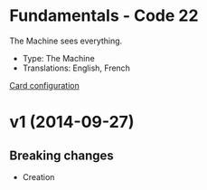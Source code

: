 # Fundamentals - Code 22

The Machine sees everything.

* Type: The Machine
* Translations: English, French

[Card configuration](code-22.md)

<a name="1"></a>
# v1 (2014-09-27)

## Breaking changes

- Creation